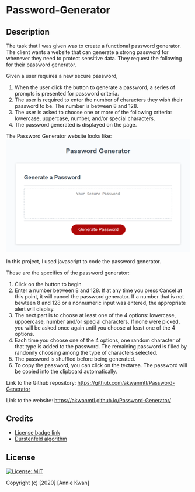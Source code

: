 # Password-Generator

## Description 

The task that I was given was to create a functional password generator. The client wants a website that can generate a strong password for whenever they need to protect sensitive data. They request the following for their password generator.

Given a user requires a new secure password,
1. When the user click the button to generate a password, a series of prompts is presented for password criteria.
2. The user is required to enter the number of characters they wish their password to be. The number is between 8 and 128.
3. The user is asked to choose one or more of the following criteria: lowercase, uppercase, number, and/or special characters.
4. The password generated is displayed on the page.


The Password Generator website looks like:
![Password Generator Website Screenshot](passwordgeneratorwebsite.PNG) 

In this project, I used javascript to code the password generator.

These are the specifics of the password generator:
1. Click on the button to begin
2. Enter a number between 8 and 128. If at any time you press Cancel at this point, it will cancel the password generator. If a number that is not bewteen 8 and 128 or a nonnumeric input was entered, the appropriate alert will display.
3. The next part is to choose at least one of the 4 options: lowercase, uppoercase, number and/or special characters. If none were picked, you will be asked once again until you choose at least one of the 4 options.
4. Each time you choose one of the 4 options, one random character of that type is added to the password. The remaining password is filled by randomly choosing among the type of characters selected. 
5. The password is shuffled before being generated.
6. To copy the password, you can click on the textarea. The password will be copied into the clipboard automatically.


Link to the Github repository: https://github.com/akwanmtl/Password-Generator

Link to the website: https://akwanmtl.github.io/Password-Generator/

## Credits

* [License badge link](https://gist.github.com/lukas-h/2a5d00690736b4c3a7ba)
* [Durstenfeld algorithm](https://en.wikipedia.org/wiki/Fisher%E2%80%93Yates_shuffle#The_modern_algorithm)


## License

[![License: MIT](https://img.shields.io/badge/License-MIT-yellow.svg)](https://opensource.org/licenses/MIT)

Copyright (c) [2020] [Annie Kwan]
